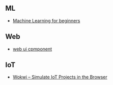 ## ML
- [Machine Learning for beginners](https://github.com/microsoft/ML-For-Beginners)



## Web
- [web ui cpmponent](https://github.com/sobabear/web-ui-component)


## IoT
- [Wokwi – Simulate IoT Projects in the Browser](https://wokwi.com/)

